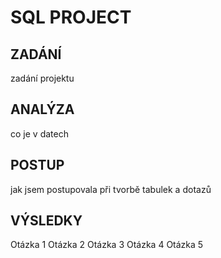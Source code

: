 # SQL PROJECT

## ZADÁNÍ
zadání projektu

## ANALÝZA
co je v datech

## POSTUP
jak jsem postupovala při tvorbě tabulek a dotazů

## VÝSLEDKY
Otázka 1
Otázka 2
Otázka 3
Otázka 4
Otázka 5
